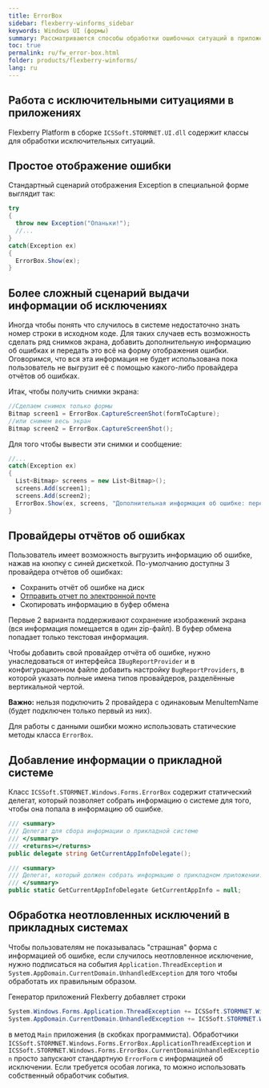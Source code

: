 ```yaml
---
title: ErrorBox
sidebar: flexberry-winforms_sidebar
keywords: Windows UI (формы)
summary: Рассматриваются способы обработки ошибочных ситуаций в приложении, указаны способы изменения стандартного поведения в прикладном коде
toc: true
permalink: ru/fw_error-box.html
folder: products/flexberry-winforms/
lang: ru
---
```


## Работа с исключительными ситуациями в приложениях
Flexberry Platform в сборке `ICSSoft.STORMNET.UI.dll` содержит классы для обработки исключительных ситуаций. 

## Простое отображение ошибки
Стандартный сценарий отображения Exception в специальной форме выглядит так:

```csharp
try
{
  throw new Exception("Опаньки!");
  //...
}
catch(Exception ex)
{
  ErrorBox.Show(ex);
}
```

## Более сложный сценарий выдачи информации об исключениях
Иногда чтобы понять что случилось в системе недостаточно знать номер строки в исходном коде. Для таких случаев есть возможность сделать ряд снимков экрана, добавить дополнительную информацию об ошибках и передать это всё на форму отображения ошибки. Оговоримся, что вся эта информация не будет использована пока пользователь не выгрузит её с помощью какого-либо провайдера отчётов об ошибках.

Итак, чтобы получить снимки экрана:

```csharp
//Сделаем снимок только формы
Bitmap screen1 = ErrorBox.CaptureScreenShot(formToCapture);
//или снимем весь экран
Bitmap screen2 = ErrorBox.CaptureScreenShot();
```

Для того чтобы вывести эти снимки и сообщение:

```csharp
//...
catch(Exception ex)
{
  List<Bitmap> screens = new List<Bitmap>();
  screens.Add(screen1);
  screens.Add(screen2);
  ErrorBox.Show(ex, screens, "Дополнительная информация об ошибке: переменная Х имеет значение:" + X);
}
```

## Провайдеры отчётов об ошибках
Пользователь имеет возможность выгрузить информацию об ошибке, нажав на кнопку с синей дискеткой. По-умолчанию доступны 3 провайдера отчётов об ошибках: 
* Сохранить отчёт об ошибке на диск
* [Отправить отчет по электронной почте](fw_send-to-email-bug-report-provider.html)
* Скопировать информацию в буфер обмена

Первые 2 варианта поддерживают сохранение изображений экрана (вся информация помещается в один zip-файл). В буфер обмена попадает только текстовая информация.


Чтобы добавить свой провайдер отчёта об ошибке, нужно унаследоваться от интерфейса `IBugReportProvider` и в конфигурационном файле добавить настройку `BugReportProviders`, в которой указать полные имена типов провайдеров, разделённые вертикальной чертой. 

__Важно:__ нельзя подключить 2 провайдера с одинаковым MenuItemName (будет подключен только первый из них).

Для работы с данными ошибки можно использовать статические методы класса `ErrorBox`.


## Добавление информации о прикладной системе
Класс `ICSSoft.STORMNET.Windows.Forms.ErrorBox` содержит статический делегат, который позволяет собрать информацию о системе для того, чтобы она попала в информацию об ошибке.

```csharp
/// <summary>
/// Делегат для сбора информации о прикладной системе
/// </summary>
/// <returns></returns>
public delegate string GetCurrentAppInfoDelegate();

/// <summary>
/// Делегат, который должен собрать информацию о прикладном приложении. Его результат будет присобачен к общей информации о системе.
/// </summary>
public static GetCurrentAppInfoDelegate GetCurrentAppInfo = null;
```

## Обработка неотловленных исключений в прикладных системах
Чтобы пользователям не показывалась "страшная" форма с информацией об ошибке, если случилось неотловленное исключение, нужно подписаться на события `Application.ThreadException` и `System.AppDomain.CurrentDomain.UnhandledException` для того чтобы обработать их правильным образом.

Генератор приложений Flexberry добавляет строки

```csharp
System.Windows.Forms.Application.ThreadException += ICSSoft.STORMNET.Windows.Forms.ErrorBox.ApplicationThreadException;
System.AppDomain.CurrentDomain.UnhandledException += ICSSoft.STORMNET.Windows.Forms.ErrorBox.CurrentDomainUnhandledException;
```

в метод `Main` приложения (в скобках программиста). Обработчики `ICSSoft.STORMNET.Windows.Forms.ErrorBox.ApplicationThreadException` и `ICSSoft.STORMNET.Windows.Forms.ErrorBox.CurrentDomainUnhandledException` просто запускают стандартную `ErrorForm` с информацией об исключении. Если требуется особая логика, то можно использовать собственный обработчик события. 

